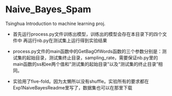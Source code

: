 # Naive_Bayes_Spam
Tsinghua Introduction to machine learning proj.

* 首先运行process.py文件训练出模型，训练出的模型会存在本目录下的四个文件中
再运行nb.py在测试集上运行得到实验结果

* process.py文件的main函数中的GetBagOfWords函数的三个参数分别是：测试集的起始目录，测试集终止目录，sampling_rate，需要保证nb.py里的main函数的ss和ee两个值和"测试集的起始目录"以及“测试集的终止目录”相同。

* 实验用了five-fold。因为太懒所以没有shuffle。实验所有的要求都在Exp1NaiveBayesReadme里写了，数据集也可以在那里下载
